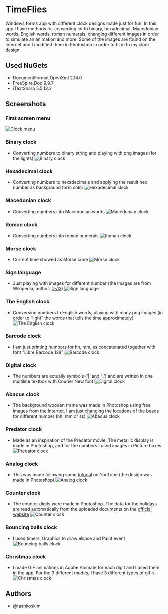 # TimeFlies

 Windows forms app with different clock designs made just for fun. In this app I have methods for converting int to binary, hexadecimal, Macedonian words, English words, roman numerals, changing different images in order to simulate an animation and more. Some of the images are found on the Internet and I modified them in Photoshop in order to fit in to my clock design.

 ## Used NuGets
 - DocumentFormat.OpenXml 2.14.0
 - FreeSpire.Doc 9.9.7
 - iTextSharp 5.5.13.2


## Screenshots

### First screen menu
![Clock menu](https://github.com/tashkoskim/TimeFlies/blob/main/Screenshots/Screenshot%202023-03-01%20195224.png?raw=true)


### Binary clock
- Converting numbers to binary string and playing with png images (for the lights)
![Binary clock](https://github.com/tashkoskim/TimeFlies/blob/main/Screenshots/1_Binary.png?raw=true)

### Hexadecimal clock
- Converting numbers to hexadecimals and applying the result hex number as background form color
![Hexadecimal clock](https://github.com/tashkoskim/TimeFlies/blob/main/Screenshots/2_Hexadecimal.png?raw=true)

### Macedonian clock
- Converting numbers into Macedonian words
![Macedonian clock](https://github.com/tashkoskim/TimeFlies/blob/main/Screenshots/3_Macedonian.png?raw=true)

### Roman clock
- Converting numbers into roman numerals
![Roman clock](https://github.com/tashkoskim/TimeFlies/blob/main/Screenshots/4_Roman.png?raw=true)

### Morse clock
- Current time showed as Morse code
![Morse clock](https://github.com/tashkoskim/TimeFlies/blob/main/Screenshots/5_Morse.png?raw=true)

### Sign language
- Just playing with images for different number (the images are from Wikipedia, author: [Ds13](https://commons.wikimedia.org/wiki/File:Asl_alphabet_gallaudet.svg))
![Sign language](https://github.com/tashkoskim/TimeFlies/blob/main/Screenshots/6_Sign.png?raw=true)

### The English clock
- Conversion numbers to English words, playing with many png images (in order to “light” the words that tells the time approximately)
![The English clock](https://github.com/tashkoskim/TimeFlies/blob/main/Screenshots/7_English.png?raw=true)

### Barcode clock
- I am just printing numbers for hh, mm, ss concatenated together with font “Libre Barcode 128”
![Barcode clock](https://github.com/tashkoskim/TimeFlies/blob/main/Screenshots/8_Barcode.png?raw=true)

### Digital clock
- The numbers are actually symbols (‘|’ and ‘_’) and are written in one multiline textbox with Courier New font
![Digital clock](https://github.com/tashkoskim/TimeFlies/blob/main/Screenshots/9_Digital.png?raw=true)

### Abacus clock
- The background wooden frame was made in Photoshop using free images from the Internet. I am just changing the locations of the beads for different number (hh, mm or ss)
![Abacus clock](https://github.com/tashkoskim/TimeFlies/blob/main/Screenshots/10_Abacus.png?raw=true)

### Predator clock
- Made as an inspiration of the Predator movie. The metallic display is made in Photoshop, and for the numbers I used images in Picture boxes
![Predator clock](https://github.com/tashkoskim/TimeFlies/blob/main/Screenshots/11_Predator.png?raw=true)

### Analog clock
- This was made following some [tutorial](https://www.youtube.com/watch?app=desktop&v=o8CoLOtCYyk&t=751s) on YouTube (the design was made in Photoshop)
![Analog clock](https://github.com/tashkoskim/TimeFlies/blob/main/Screenshots/12_Analog.png?raw=true)

### Counter clock
- The counter digits were made in Photoshop. The data for the holidays are read automatically from the uploaded documents on the [official website](https://www.mtsp.gov.mk/programa-za-nerabotni-denovi.nspx)
![Counter clock](https://github.com/tashkoskim/TimeFlies/blob/main/Screenshots/13_Counter.png?raw=true)

### Bouncing balls clock
- I used timers, Graphics to draw ellipse and Paint event
![Bouncing balls clock](https://github.com/tashkoskim/TimeFlies/blob/main/Screenshots/14_Balls.png?raw=true)

### Christmas clock
- I made GIF animations in Adobe Animate for each digit and I used them in the app. For the 3 different modes, I have 3 different types of gif-s.
![Christmas clock](https://github.com/tashkoskim/TimeFlies/blob/main/Screenshots/15_Christmas.png?raw=true)


## Authors
- [@tashkoskim](https://github.com/tashkoskim)



